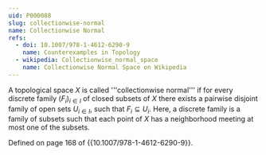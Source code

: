 ```yaml
---
uid: P000088
slug: collectionwise-normal
name: Collectionwise Normal
refs:
  - doi: 10.1007/978-1-4612-6290-9
    name: Counterexamples in Topology
  - wikipedia: Collectionwise_normal_space
    name: Collectionwise Normal Space on Wikipedia
---
```

A topological space $X$ is called '''collectionwise normal''' if for every discrete family $(F_i)_{i \in I}$  of closed subsets of $X$ there exists a pairwise disjoint family of open sets $U_{i \in I}$, such that $F_i \subseteq U_i$.
Here, a discrete family is a family of subsets such that each point of $X$ has a neighborhood meeting at most one of the subsets.

Defined on page 168 of {{10.1007/978-1-4612-6290-9}}.
